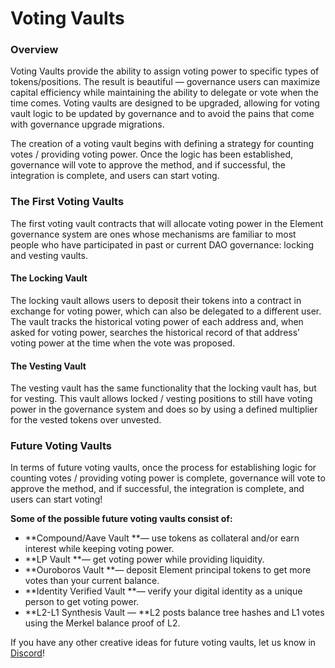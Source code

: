 # Voting Vaults

### Overview

Voting Vaults provide the ability to assign voting power to specific types of tokens/positions. The result is beautiful — governance users can maximize capital efficiency while maintaining the ability to delegate or vote when the time comes. Voting vaults are designed to be upgraded, allowing for voting vault logic to be updated by governance and to avoid the pains that come with governance upgrade migrations.

The creation of a voting vault begins with defining a strategy for counting votes / providing voting power. Once the logic has been established, governance will vote to approve the method, and if successful, the integration is complete, and users can start voting.

### The First Voting Vaults

The first voting vault contracts that will allocate voting power in the Element governance system are ones whose mechanisms are familiar to most people who have participated in past or current DAO governance: locking and vesting vaults.

#### **The Locking Vault**

The locking vault allows users to deposit their tokens into a contract in exchange for voting power, which can also be delegated to a different user. The vault tracks the historical voting power of each address and, when asked for voting power, searches the historical record of that address’ voting power at the time when the vote was proposed.

#### **The Vesting Vault**

The vesting vault has the same functionality that the locking vault has, but for vesting. This vault allows locked / vesting positions to still have voting power in the governance system and does so by using a defined multiplier for the vested tokens over unvested.

### Future Voting Vaults

In terms of future voting vaults, once the process for establishing logic for counting votes / providing voting power is complete, governance will vote to approve the method, and if successful, the integration is complete, and users can start voting!

**Some of the possible future voting vaults consist of:**

* **Compound/Aave Vault **— use tokens as collateral and/or earn interest while keeping voting power.
* **LP Vault **— get voting power while providing liquidity.
* **Ouroboros Vault **— deposit Element principal tokens to get more votes than your current balance.
* **Identity Verified Vault **— verify your digital identity as a unique person to get voting power.
* **L2-L1 Synthesis Vault — **L2 posts balance tree hashes and L1 votes using the Merkel balance proof of L2.

If you have any other creative ideas for future voting vaults, let us know in [Discord](https://discord.com/invite/8JnDyXJJWh)!

